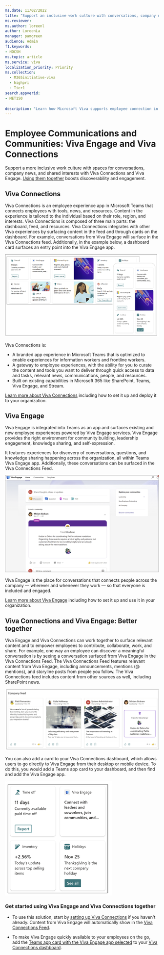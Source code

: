 ```yaml
---
ms.date: 11/02/2022
title: "Support an inclusive work culture with conversations, company news, and shared interests."
ms.reviewer: 
ms.author: loreenl
author: LoreenLa
manager: pamgreen
audience: Admin
f1.keywords:
- NOCSH
ms.topic: article
ms.service: viva
localization_priority: Priority
ms.collection:
  - M365initiative-viva
  - highpri
  - Tier1
search.appverid:
- MET150

description: "Learn how Microsoft Viva supports employee connection in your organization"
---
```


# Employee Communications and Communities: Viva Engage and Viva Connections

Support a more inclusive work culture with spaces for conversations, company news, and shared interests with Viva Connections and Viva Engage. [Using them together](/viva/experience-connection#viva-connections-and-viva-engage-better-together) boosts discoverability and engagement.

## Viva Connections

Viva Connections is an employee experience app in Microsoft Teams that connects employees with tools, news, and resources. Content in the experience is tailored to the individual based on their role, region, and interests. Viva Connections is composed of three main parts: the dashboard, feed, and resources. Viva Connections integrates with other Viva experiences by surfacing content in the feed and through cards on the dashboard. For example, conversations from Viva Engage will surface in the Viva Connections feed. Additionally, in the example below, a dashboard card surfaces an entry point into the Viva Engage app.

![Viva Connections Dashboard](media/connections-example.png)

Viva Connections is:

* A branded app experience in Microsoft Teams that is optimized to enable experiences for information workers and frontline workers.
* A gateway to employee experiences, with the ability for you to curate the content and tools you want to deliver through quick access to data and tasks, relevant news, communications, people, and resources.
* Built on existing capabilities in Microsoft 365 like SharePoint, Teams, Viva Engage, and Stream.

[Learn more about Viva Connections](/viva/connections/viva-connections-overview) including how to set it up and deploy it to your organization.

## Viva Engage

Viva Engage is integrated into Teams as an app and surfaces existing and new employee experiences powered by Viva Engage services. Viva Engage provides the right environment for community building, leadership engagement, knowledge sharing, and self-expression.

It features experiences for discovery of conversations, questions, and knowledge sharing happening across the organization, all within Teams Viva Engage app. Additionally, these conversations can be surfaced in the Viva Connections Feed.

![Viva Engage home)](./media/engage-home.png)

Viva Engage is the place for conversations that connects people across the company — wherever and whenever they work — so that everyone is included and engaged.

[Learn more about Viva Engage](/viva/engage/overview) including how to set it up and use it in your organization.

## Viva Connections and Viva Engage: Better together

Viva Engage and Viva Connections can work together to surface relevant content and to empower employees to contribute, collaborate, work, and share. For example, one way an employee can discover a meaningful conversation is by seeing a conversation surfaced from Viva Engage in the  Viva Connections Feed. The Viva Connections Feed features relevant content from Viva Engage, including announcements, mentions (@ mentions), and storyline posts from people you follow. The Viva Connections feed includes content from other sources as well, including SharePoint news.

![Viva connections feed)](./media/connections-feed.png)

You can also add a card to your Viva Connections dashboard, which allows users to go directly to Viva Engage from their desktop or mobile device. To do this, you would add a Teams app card to your dashboard, and then find and add the Viva Engage app.

![Viva Connections dashboard](./media/engage-card-dashboard.png)

### Get started using Viva Engage and Viva Connections together

- To use this solution, start by [setting up Viva Connections](/viva/connections/viva-connections-setup-overview) if you haven't already. Content from Viva Engage will automatically show in the [Viva Connections Feed](/viva/connections/faqs-viva-connections-feed).

- To make Viva Engage quickly available to your employees on the go, add the [Teams app card with the Viva Engage app selected](/viva/connections/create-dashboard#add-a-teams-app-card) to your [Viva Connections dashboard](/viva/connections/create-dashboard).
